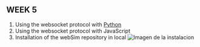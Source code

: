 ## WEEK 5
1. Using the websocket protocol with [Python](https://websockets.readthedocs.io/en/stable/)
2. Using the websocket protocol with JavaScript
3. Installation of the webSim repository in local
    ![Imagen de la instalacion](https://raw.githubusercontent.com/RoboticsLabURJC/2019-tfg-david-valladares/master/docs/assets/blog/week5.png)
